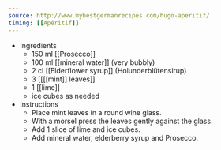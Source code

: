 ```yaml
---
source: http://www.mybestgermanrecipes.com/hugo-aperitif/
timing: [[Apéritif]]
---
```


- Ingredients
	- 150 ml [[Prosecco]]
	- 100 ml [[mineral water]] (very bubbly)
	- 2 cl [[Elderflower syrup]] (Holunderblütensirup)
	- 3 [[[[mint]] leaves]]
	- 1 [[lime]]
	- ice cubes as needed
- Instructions
	- Place mint leaves in a round wine glass.
	- With a morsel press the leaves gently against the glass.
	- Add 1 slice of lime and ice cubes.
	- Add mineral water, elderberry syrup and Prosecco.
